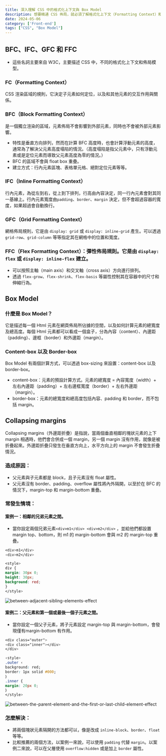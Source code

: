```yaml
---
title: 深入理解 CSS 中的格式化上下文與 Box Model
description: 想要精通 CSS 佈局，就必須了解格式化上下文（Formatting Context）和 Box Model 的概念。本文將深入探討 BFC、IFC、GFC、FFC 的特性和應用，同時也會說明 Box Model 的計算方式，以及常見的外邊距折疊問題。
date: 2024-05-06
category: ['Front-end']
tags: ["CSS", "Box Model"]
---
```


## BFC、IFC、GFC 和 FFC

- 這些名詞主要來自 W3C，主要描述 CSS 中，不同的格式化上下文和佈局模型。
### FC（Formatting Context）
CSS 渲染區域的規則，它決定子元素如何定位，以及和其他元素的交互作用與關係。
### BFC（Block Formatting Context）
是一個獨立渲染的區域，元素佈局不會影響到外部元素，同時也不會被外部元素影響。
  - 特性是垂直方向排列，然而在計算 BFC 高度時，也會計算浮動元素的高度，通常為了解決父元素高度塌陷的情況。（高度塌陷是指父元素中，只有浮動元素或是定位元素而導致父元素高度為零的情況。）
  - BFC 的區域不會與 float box 重疊。
  - 建立方式：行內元素區塊、表格單元格、絕對定位元素等等。
### IFC（Inline Formatting Context）
行內元素，為從左到右，從上到下排列，行高由內容決定，同一行內元素會對其同一基線上。行內元素寬度由`padding`、`border`、`margin` 決定，但不會超過容器的寬度，如果超過會自動換行。
### GFC（Grid Formatting Context）
網格佈局規則，它是由 `display: grid` 或 `display: inline-grid` 產生。可以透過 `grid-row`、`grid-column` 等等指定其在網格中的位置和寬度。
### FFC（Flex Formatting Context）：彈性佈局規則。它是由 `display: flex` 或 `display: inline-flex` 建立。
- 可以按照主軸（main axis）和交叉軸（cross axis）方向進行排列。
- 透過 `flex-grow`、`flex-shrink`、`flex-basis` 等屬性控制其在容器中的尺寸和伸縮行為。

## Box Model

### 什麼是 Box Model？
它是描述每一個 Html 元素在網頁佈局所佔據的空間，以及如何計算元素的總寬度及總高度。每個 Html 元素都可以看成一個盒子，分為內容（content）、內邊距（padding）、邊框（border）和外邊距（margin）。

### Content-box 以及 Border-box

Box Model 有兩個計算方式，可以透過 box-sizing 來設置：content-box 以及 border-box。
- content-box：元素的預設計算方式。元素的總寬度 = 內容寬度（width）+ 左右內邊距（padding）+ 左右邊框寬度（border）+ 左右外邊距（margin）。
- border-box：元素的總寬度和總高度包括內容、padding 和 border，而不包括 margin。

## Collapsing margins

Collapsing margins（外邊距折疊）是指說，當兩個垂直相鄰的塊狀元素的上下 margin 相遇時，他們會合併成一個 margin，另一個 margin 沒有作用，就像是被折疊起來。外邊距折疊只發生在垂直方向上，水平方向上的 margin 不會發生折疊情況。

### 造成原因：
  - 父元素與子元素都是 block，且子元素沒有 float 屬性。
  - 父元素沒有 border、padding、overflow 屬性將內外隔開，以至於在 BFC 的情況下，margin-top 和 margin-bottom 重疊。
### 常發生情境：
#### 案例一：相鄰的兄弟元素之間。
  - 當你設定兩個兄弟元素`<div>m1</div> <div>m2</div>` ，並給他們都設置 margin top、bottom，則 m1 的 margin-bottom 會與 m2 的 margin-top 重疊。

```css
<div>m1</div>
‹div>m2</div>

<style>
div {
margin: 30px 0;
height: 30px;
background: red;
}
</style>
```
![between-adjacent-sibling-elements-effect](/blog/between-adjacent-sibling-elements-effect.gif)

#### 案例二：父元素和第一個或最後一個子元素之間。
  - 當你設定一個父子元素，將子元素設定 margin-top 與 margin-bottom，會發現僅有margin-bottom 有作用。
```css
<div class="outer">
‹div class="inner"></div>
</div>

‹style>
.outer ‹
background: red;
border: 1px solid #000;
｝
.inner {
margin: 20px 0;
｝
</style>
```

![between-the-parent-element-and-the-first-or-last-child-element-effect](/blog/between-the-parent-element-and-the-first-or-last-child-element-effect.gif)

### 怎麼解決：
  - 將兩個塊狀元素隔開的方法都可以，像是改成 `inline-block`、`border`、`float` 等等。
  - 比較推薦的兩個方法，以案例一來說，可以使用 `padding` 代替 `margin`。以案例二來說，可以在父層使用 `overflow:hidden` 或是加上 `border` 屬性。
